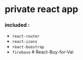 <!--
- Author : Sakib Siddiqi Supto
- Email : sakibsiddiqi15@gmail.com / sakibsiddiqisupto@gmail.com
 -->

# private react app

### included :

- `react-router`
- `react-icons`
- `react-boostrap`
- `firebase`
#   R e a c t - B u y - f o r - V a i  
 